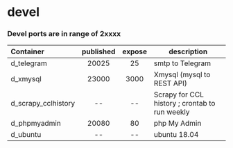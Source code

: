 # devel

### Devel ports are in range of 2xxxx
| Container   | published | expose | description |
| :---------- | :-------: | :----: | ---- |
| d_telegram  |  20025    |   25   | smtp to Telegram  | 
| d_xmysql  |  23000    |   3000   | Xmysql (mysql to REST API)  | 
| d_scrapy_cclhistory | --     |   --   | Scrapy for CCL history ; crontab to run weekly |
| d_phpmyadmin  |  20080    |   80   | php My Admin  | 
| d_ubuntu    |    --     |   --   | ubuntu 18.04 |
